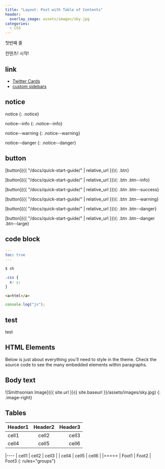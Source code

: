 ```yaml
---
title: "Layout: Post with Table of Contents"
header:
  overlay_image: assets/images/sky.jpg
categories:
  - CSS
---
```


첫번째 줄

컨텐츠! 시작!

## link

- [Twitter Cards](https://dev.twitter.com/cards/overview)
- [custom sidebars](https://mmistakes.github.io/minimal-mistakes/docs/layouts/#sidebars)

## notice

notice
{: .notice}

notice--info
{: .notice--info}

notice--warning
{: .notice--warning}

notice--danger
{: .notice--danger}

## button

[button]({{ "/docs/quick-start-guide/" | relative_url }}){: .btn}

[button]({{ "/docs/quick-start-guide/" | relative_url }}){: .btn .btn--info}

[button]({{ "/docs/quick-start-guide/" | relative_url }}){: .btn .btn--success}

[button]({{ "/docs/quick-start-guide/" | relative_url }}){: .btn .btn--warning}

[button]({{ "/docs/quick-start-guide/" | relative_url }}){: .btn .btn--danger}

[button]({{ "/docs/quick-start-guide/" | relative_url }}){: .btn .btn--danger .btn--large}

## code block

```yaml
---
toc: true
---

```

```sh
$ sh
```

```css
.css {
  x: y;
}
```

```html
<a>html</a>
```

```js
console.log("js");
```

## test

test

<!-- <iframe id="iframe" class="iframe" src="https://htmlpreview.github.io/?https://github.com/imjhua/animation/blob/master/linear-gradient/index.html"></iframe> -->

## HTML Elements

Below is just about everything you'll need to style in the theme. Check the source code to see the many embedded elements within paragraphs.

## Body text

![Smithsonian Image]({{ site.url }}{{ site.baseurl }}/assets/images/sky.jpg)
{: .image-right}

## Tables

| Header1 | Header2 | Header3 |
| :------ | :-----: | ------: |
| cell1   |  cell2  |   cell3 |
| cell4   |  cell5  |   cell6 |

|----
| cell1 | cell2 | cell3 |
| cell4 | cell5 | cell6 |
|=====
| Foot1 | Foot2 | Foot3
{: rules="groups"}
